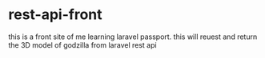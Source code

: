 # rest-api-front
this is a front site of me learning laravel passport. this will reuest and return the 3D model of godzilla from laravel rest api
